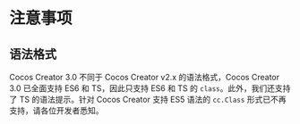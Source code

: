 # 注意事项

## 语法格式

Cocos Creator 3.0 不同于 Cocos Creator v2.x 的语法格式，Cocos Creator 3.0 已全面支持 ES6 和 TS，因此只支持 ES6 和 TS 的 `class`。此外，我们还支持了 TS 的语法提示。针对 Cocos Creator 支持 ES5 语法的 `cc.Class` 形式已不再支持，请各位开发者悉知。
